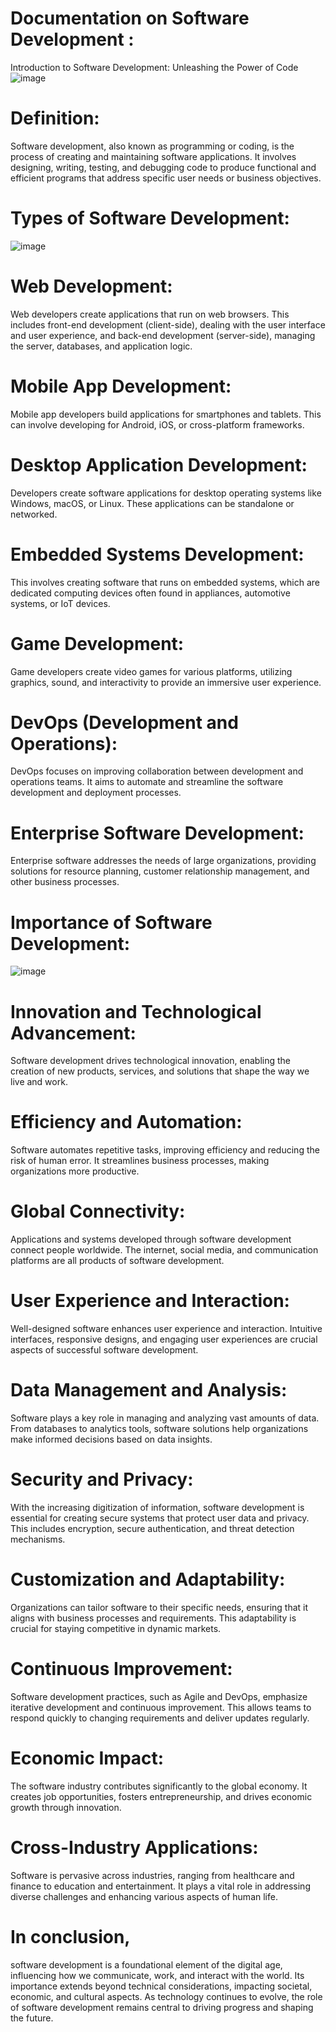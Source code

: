 # Documentation on Software Development :
Introduction to Software Development: Unleashing the Power of Code
![image](https://github.com/SnowScriptWinterOfCode/Technical_Writing/assets/103628960/48395732-bb06-4074-ae28-b931d153d8c6)

# Definition:
Software development, also known as programming or coding, is the process of creating and maintaining software applications. It involves designing, writing, testing, and debugging code to produce functional and efficient programs that address specific user needs or business objectives.

# Types of Software Development:
![image](https://github.com/SnowScriptWinterOfCode/Technical_Writing/assets/103628960/95c389ac-42dd-4769-8c0f-8ef91a5f129a)

# Web Development:
Web developers create applications that run on web browsers. This includes front-end development (client-side), dealing with the user interface and user experience, and back-end development (server-side), managing the server, databases, and application logic.

# Mobile App Development:
Mobile app developers build applications for smartphones and tablets. This can involve developing for Android, iOS, or cross-platform frameworks.

# Desktop Application Development:
Developers create software applications for desktop operating systems like Windows, macOS, or Linux. These applications can be standalone or networked.

# Embedded Systems Development:
This involves creating software that runs on embedded systems, which are dedicated computing devices often found in appliances, automotive systems, or IoT devices.

# Game Development:
Game developers create video games for various platforms, utilizing graphics, sound, and interactivity to provide an immersive user experience.

# DevOps (Development and Operations):
DevOps focuses on improving collaboration between development and operations teams. It aims to automate and streamline the software development and deployment processes.

# Enterprise Software Development:
Enterprise software addresses the needs of large organizations, providing solutions for resource planning, customer relationship management, and other business processes.

# Importance of Software Development:
![image](https://github.com/SnowScriptWinterOfCode/Technical_Writing/assets/103628960/0c52069f-10a7-44f4-8de2-2c7e0e3d884f)

# Innovation and Technological Advancement:
Software development drives technological innovation, enabling the creation of new products, services, and solutions that shape the way we live and work.

# Efficiency and Automation:
Software automates repetitive tasks, improving efficiency and reducing the risk of human error. It streamlines business processes, making organizations more productive.

# Global Connectivity:
Applications and systems developed through software development connect people worldwide. The internet, social media, and communication platforms are all products of software development.

# User Experience and Interaction:
Well-designed software enhances user experience and interaction. Intuitive interfaces, responsive designs, and engaging user experiences are crucial aspects of successful software development.

# Data Management and Analysis:
Software plays a key role in managing and analyzing vast amounts of data. From databases to analytics tools, software solutions help organizations make informed decisions based on data insights.

# Security and Privacy:
With the increasing digitization of information, software development is essential for creating secure systems that protect user data and privacy. This includes encryption, secure authentication, and threat detection mechanisms.

# Customization and Adaptability:
Organizations can tailor software to their specific needs, ensuring that it aligns with business processes and requirements. This adaptability is crucial for staying competitive in dynamic markets.

# Continuous Improvement:
Software development practices, such as Agile and DevOps, emphasize iterative development and continuous improvement. This allows teams to respond quickly to changing requirements and deliver updates regularly.

# Economic Impact:
The software industry contributes significantly to the global economy. It creates job opportunities, fosters entrepreneurship, and drives economic growth through innovation.

# Cross-Industry Applications:
Software is pervasive across industries, ranging from healthcare and finance to education and entertainment. It plays a vital role in addressing diverse challenges and enhancing various aspects of human life.

# In conclusion, 
software development is a foundational element of the digital age, influencing how we communicate, work, and interact with the world. Its importance extends beyond technical considerations, impacting societal, economic, and cultural aspects. As technology continues to evolve, the role of software development remains central to driving progress and shaping the future.
